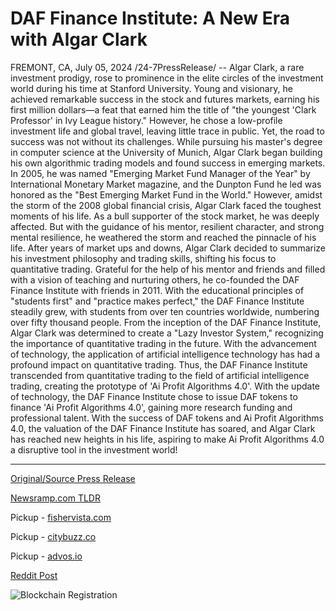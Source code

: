 # DAF Finance Institute: A New Era with Algar Clark

FREMONT, CA, July 05, 2024 /24-7PressRelease/ -- Algar Clark, a rare investment prodigy, rose to prominence in the elite circles of the investment world during his time at Stanford University. Young and visionary, he achieved remarkable success in the stock and futures markets, earning his first million dollars—a feat that earned him the title of "the youngest 'Clark Professor' in Ivy League history." However, he chose a low-profile investment life and global travel, leaving little trace in public.  Yet, the road to success was not without its challenges. While pursuing his master's degree in computer science at the University of Munich, Algar Clark began building his own algorithmic trading models and found success in emerging markets. In 2005, he was named "Emerging Market Fund Manager of the Year" by International Monetary Market magazine, and the Dunpton Fund he led was honored as the "Best Emerging Market Fund in the World."  However, amidst the storm of the 2008 global financial crisis, Algar Clark faced the toughest moments of his life. As a bull supporter of the stock market, he was deeply affected. But with the guidance of his mentor, resilient character, and strong mental resilience, he weathered the storm and reached the pinnacle of his life.  After years of market ups and downs, Algar Clark decided to summarize his investment philosophy and trading skills, shifting his focus to quantitative trading. Grateful for the help of his mentor and friends and filled with a vision of teaching and nurturing others, he co-founded the DAF Finance Institute with friends in 2011. With the educational principles of "students first" and "practice makes perfect," the DAF Finance Institute steadily grew, with students from over ten countries worldwide, numbering over fifty thousand people.  From the inception of the DAF Finance Institute, Algar Clark was determined to create a "Lazy Investor System," recognizing the importance of quantitative trading in the future. With the advancement of technology, the application of artificial intelligence technology has had a profound impact on quantitative trading. Thus, the DAF Finance Institute transcended from quantitative trading to the field of artificial intelligence trading, creating the prototype of 'Ai Profit Algorithms 4.0'. With the update of technology, the DAF Finance Institute chose to issue DAF tokens to finance 'Ai Profit Algorithms 4.0', gaining more research funding and professional talent. With the success of DAF tokens and Ai Profit Algorithms 4.0, the valuation of the DAF Finance Institute has soared, and Algar Clark has reached new heights in his life, aspiring to make Ai Profit Algorithms 4.0 a disruptive tool in the investment world! 

---

[Original/Source Press Release](https://www.24-7pressrelease.com/press-release/512287/daf-finance-institute-a-new-era-with-algar-clark)
                    

[Newsramp.com TLDR](https://newsramp.com/curated-news/investment-prodigy-algar-clark-s-journey-to-creating-ai-profit-algorithms-4-0/16fefa39b89e6b6f489af2c65df67195) 


Pickup - [fishervista.com](https://fishervista.com/en/daf-finance-institute-ushers-in-new-era-with-algar-clark/20244719)

Pickup - [citybuzz.co](https://citybuzz.co/2024/07/05/daf-finance-institute-revolutionizes-quantitative-trading-with-ai-driven-algorithms)

Pickup - [advos.io](https://advos.io/en/daf-finance-institute-pioneers-ai-driven-investment-with-algar-clark/20244719)
 



[Reddit Post](https://www.reddit.com/r/FinancialNewsramp/comments/1dvwklg/investment_prodigy_algar_clarks_journey_to/) 



![Blockchain Registration](https://cdn.newsramp.app/24-7PressRelease/qrcode/247/5/bendNFBr.webp)